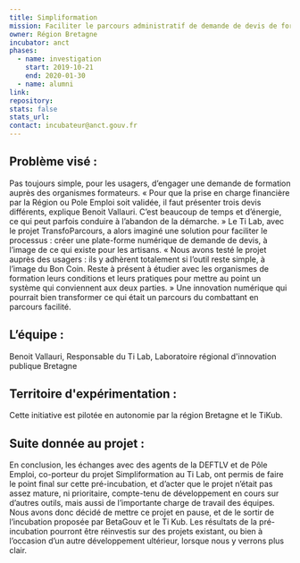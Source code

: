 ```yaml
---
title: Simpliformation
mission: Faciliter le parcours administratif de demande de devis de formation 
owner: Région Bretagne
incubator: anct
phases:
  - name: investigation
    start: 2019-10-21
    end: 2020-01-30
  - name: alumni
link:
repository: 
stats: false 
stats_url: 
contact: incubateur@anct.gouv.fr
---
```


## Problème visé : 
Pas toujours simple, pour les usagers, d’engager une demande de formation auprès des organismes formateurs. « Pour que la prise en charge financière par la Région ou Pole Emploi soit validée, il faut présenter trois devis différents, explique Benoit Vallauri. C’est beaucoup de temps et d’énergie, ce qui peut parfois conduire à l’abandon de la démarche. » Le Ti Lab, avec le projet TransfoParcours, a alors imaginé une solution pour faciliter le processus : créer une plate-forme numérique de demande de devis, à l’image de ce qui existe pour les artisans. « Nous avons testé le projet auprès des usagers : ils y adhèrent totalement si l’outil reste simple, à l’image du Bon Coin. Reste à présent à étudier avec les organismes de formation leurs conditions et leurs pratiques pour mettre au point un système qui conviennent aux deux parties. » Une innovation numérique qui pourrait bien transformer ce qui était un parcours du combattant en parcours facilité.

## L’équipe :
Benoit Vallauri, Responsable du Ti Lab, Laboratoire régional d'innovation publique Bretagne

## Territoire d'expérimentation : 
Cette initiative est pilotée en autonomie par la région Bretagne et le TiKub.

## Suite donnée au projet : 
En conclusion, les échanges avec des agents de la DEFTLV et de Pôle Emploi, co-porteur du projet Simpliformation au Ti Lab, ont permis de faire le point final sur cette pré-incubation, et d’acter que le projet n’était pas assez mature, ni prioritaire, compte-tenu de développement en cours sur d’autres outils, mais aussi de l’importante charge de travail des équipes.
Nous avons donc décidé de mettre ce projet en pause, et de le sortir de l’incubation proposée par BetaGouv et le Ti Kub. Les résultats de la pré-incubation pourront être réinvestis sur des projets existant, ou bien à l’occasion d’un autre développement ultérieur, lorsque nous y verrons plus clair.
